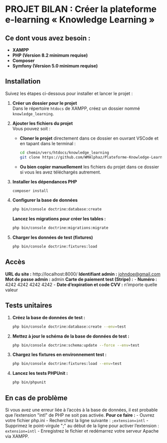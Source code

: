 # PROJET BILAN : Créer la plateforme e-learning « Knowledge Learning »


## Ce dont vous avez besoin :

- **XAMPP**
- **PHP (Version 8.2 minimum requise)**
- **Composer**
- **Symfony (Version 5.0 minimum requise)**

## Installation
Suivez les étapes ci-dessous pour installer et lancer le projet :

1. **Créer un dossier pour le projet**  
   Dans le répertoire `htdocs` de XAMPP, créez un dossier nommé `knowledge_learning`.

2. **Ajouter les fichiers du projet**  
   Vous pouvez soit :  
   - **Cloner le projet** directement dans ce dossier en ouvrant VSCode et en tapant dans le terminal :  
     ```sh
     cd chemin/vers/htdocs/knowledge_learning
     git clone https://github.com/WMAlphaz/Plateforme-Knowledge-Learning.git .
     ```  
   - **Ou bien copier manuellement** les fichiers du projet dans ce dossier si vous les avez téléchargés autrement.

3. **Installer les dépendances PHP**  
     ```sh
     composer install
     ```  

4. **Configurer la base de données**  
     ```sh
     php bin/console doctrine:database:create
     ```
   **Lancez les migrations pour créer les tables :**
     ```sh
     php bin/console doctrine:migrations:migrate
     ```

5. **Charger les données de test (fixtures)**  
     ```sh
     php bin/console doctrine:fixtures:load
     ```

## Accès
**URL du site :** http://localhost:8000/
**Identifiant admin :** johndoe@gmail.com
**Mot de passe admin :** admin
**Carte de paiement test (Stripe) :** 
    - **Numéro :** 4242 4242 4242 4242
    - **Date d’expiration et code CVV :** n’importe quelle valeur

## Tests unitaires

1. **Créez la base de données de test :**
     ```sh
     php bin/console doctrine:database:create --env=test
     ```

2. **Mettez à jour le schéma de la base de données de test :**
     ```sh
     php bin/console doctrine:schema:update --force --env=test
     ```

3. **Chargez les fixtures en environnement test :**
     ```sh
     php bin/console doctrine:fixtures:load --env=test
     ```

4. **Lancez les tests PHPUnit :**
     ```sh
     php bin/phpunit
     ```

## En cas de problème
Si vous avez une erreur liée à l’accès à la base de données, il est probable que l’extension "intl" de PHP ne soit pas activée. 
**Pour ce faire :** 
    - Ouvrez votre fichier php.ini
    - Recherchez la ligne suivante : ```;extension=intl```
    - Supprimez le point-virgule ";" au début de la ligne pour activer l’extension : ```extension=intl```
    - Enregistrez le fichier et redémarrez votre serveur Apache via XAMPP.